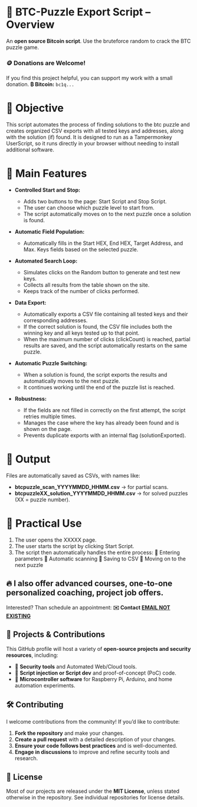 # 📜 BTC-Puzzle Export Script – Overview
An **open source Bitcoin script**. Use the bruteforce random to crack the BTC puzzle game.

### 🪙 Donations are Welcome!
If you find this project helpful, you can support my work with a small donation.
**₿ Bitcoin:** `bc1q...`

# 🎯 Objective
This script automates the process of finding solutions to the btc puzzle and creates organized CSV exports with all tested keys and addresses, along with the solution (if) found.
It is designed to run as a Tampermonkey UserScript, so it runs directly in your browser without needing to install additional software.

# 🔧 Main Features
- **Controlled Start and Stop:**
    - Adds two buttons to the page: Start Script and Stop Script.
    - The user can choose which puzzle level to start from.
    - The script automatically moves on to the next puzzle once a solution is found.

- **Automatic Field Population:**
    - Automatically fills in the Start HEX, End HEX, Target Address, and Max. Keys fields based on the selected puzzle.

- **Automated Search Loop:**
    - Simulates clicks on the Random button to generate and test new keys.
    - Collects all results from the table shown on the site.
    - Keeps track of the number of clicks performed.

- **Data Export:**
    - Automatically exports a CSV file containing all tested keys and their corresponding addresses.
    - If the correct solution is found, the CSV file includes both the winning key and all keys tested up to that point.
    - When the maximum number of clicks (clickCount) is reached, partial results are saved, and the script automatically restarts on the same puzzle.

- **Automatic Puzzle Switching:**
    - When a solution is found, the script exports the results and automatically moves to the next puzzle.
    - It continues working until the end of the puzzle list is reached.

- **Robustness:**
    - If the fields are not filled in correctly on the first attempt, the script retries multiple times.
    - Manages the case where the key has already been found and is shown on the page.
    - Prevents duplicate exports with an internal flag (solutionExported).

# 📂 Output
Files are automatically saved as CSVs, with names like:

- **btcpuzzle_scan_YYYYMMDD_HHMM.csv** → for partial scans.
- **btcpuzzleXX_solution_YYYYMMDD_HHMM.csv** → for solved puzzles (XX = puzzle number).

# 👤 Practical Use

1. The user opens the XXXXX page.
2. The user starts the script by clicking Start Script.
3. The script then automatically handles the entire process:
    🔹 Entering parameters
    🔹 Automatic scanning
    🔹 Saving to CSV
    🔹 Moving on to the next puzzle

## 🔥 I also offer advanced courses, one-to-one personalized coaching, project job offers. 
Interested? Than schedule an appointment: **✉️ Contact [EMAIL NOT EXISTING](mailto:info@gmail.com)**

## 🚀 Projects & Contributions
This GitHub profile will host a variety of **open-source projects and security resources**, including:
- 🔹 **Security tools** and Automated Web/Cloud tools.
- 🔹 **Script injection or Script dev** and proof-of-concept (PoC) code.
- 🔹 **Microcontroller software** for Raspberry Pi, Arduino, and home automation experiments.

## 🛠️ Contributing
I welcome contributions from the community! If you’d like to contribute:
1. **Fork the repository** and make your changes.
2. **Create a pull request** with a detailed description of your changes.
3. **Ensure your code follows best practices** and is well-documented.
4. **Engage in discussions** to improve and refine security tools and research.

## 📜 License
Most of our projects are released under the **MIT License**, unless stated otherwise in the repository. See individual repositories for license details.
